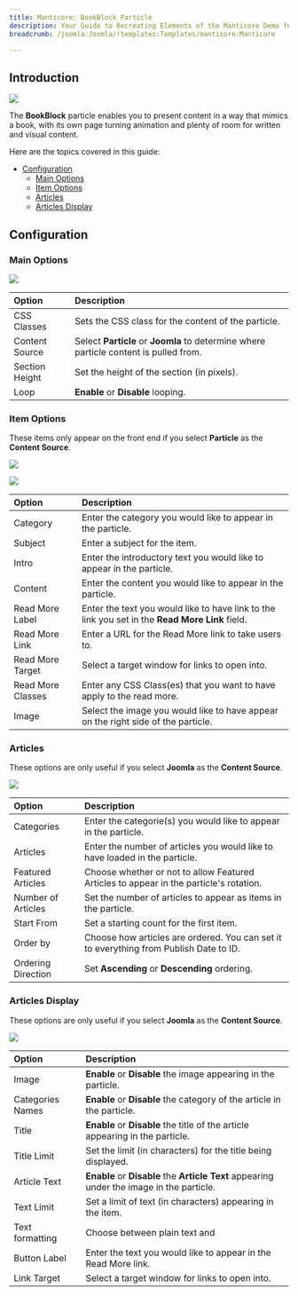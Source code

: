 ```yaml
---
title: Manticore: BookBlock Particle
description: Your Guide to Recreating Elements of the Manticore Demo for Joomla
breadcrumb: /joomla:Joomla/!templates:Templates/manticore:Manticore

---
```


## Introduction

![](assets/particle_book1.png)

The **BookBlock** particle enables you to present content in a way that mimics a book, with its own page turning animation and plenty of room for written and visual content.

Here are the topics covered in this guide:

* [Configuration](#configuration)
    - [Main Options](#main-options)
    - [Item Options](#item-options)
    - [Articles](#articles)
    - [Articles Display](#articles-display)

## Configuration

### Main Options 

![](assets/particle_book2.png)

| Option         | Description                                                                           |
| :-----         | :-----                                                                                |
| CSS Classes    | Sets the CSS class for the content of the particle.                                   |
| Content Source | Select **Particle** or **Joomla** to determine where particle content is pulled from. |
| Section Height | Set the height of the section (in pixels).                                            |
| Loop           | **Enable** or **Disable** looping.                                                    |

### Item Options

These items only appear on the front end if you select **Particle** as the **Content Source**.

![](assets/particle_book3.png)

![](assets/particle_book4.png)

| Option            | Description                                                                                     |
| :-----            | :-----                                                                                          |
| Category          | Enter the category you would like to appear in the particle.                                    |
| Subject           | Enter a subject for the item.                                                                   |
| Intro             | Enter the introductory text you would like to appear in the particle.                           |
| Content           | Enter the content you would like to appear in the particle.                                     |
| Read More Label   | Enter the text you would like to have link to the link you set in the **Read More Link** field. |
| Read More Link    | Enter a URL for the Read More link to take users to.                                            |
| Read More Target  | Select a target window for links to open into.                                                  |
| Read More Classes | Enter any CSS Class(es) that you want to have apply to the read more.                           |
| Image             | Select the image you would like to have appear on the right side of the particle.               |


### Articles

These options are only useful if you select **Joomla** as the **Content Source**.

![](assets/particle_book5.png)

| Option             | Description                                                                            |
| :-----             | :-----                                                                                 |
| Categories         | Enter the categorie(s) you would like to appear in the particle.                       |
| Articles           | Enter the number of articles you would like to have loaded in the particle.            |
| Featured Articles  | Choose whether or not to allow Featured Articles to appear in the particle's rotation. |
| Number of Articles | Set the number of articles to appear as items in the particle.                         |
| Start From         | Set a starting count for the first item.                                               |
| Order by           | Choose how articles are ordered. You can set it to everything from Publish Date to ID. |
| Ordering Direction | Set **Ascending** or **Descending** ordering.                                          |

### Articles Display

These options are only useful if you select **Joomla** as the **Content Source**.

![](assets/particle_book6.png)

| Option           | Description                                                                               |
| :-----           | :-----                                                                                    |
| Image            | **Enable** or **Disable** the image appearing in the particle.                            |
| Categories Names | **Enable** or **Disable** the category of the article in the particle.                    |
| Title            | **Enable** or **Disable** the title of the article appearing in the particle.             |
| Title Limit      | Set the limit (in characters) for the title being displayed.                              |
| Article Text     | **Enable** or **Disable** the **Article Text** appearing under the image in the particle. |
| Text Limit       | Set a limit of text (in characters) appearing in the item.                                |
| Text formatting  | Choose between plain text and                                                             |
| Button Label     | Enter the text you would like to appear in the Read More link.                            |
| Link Target      | Select a target window for links to open into.                                            |